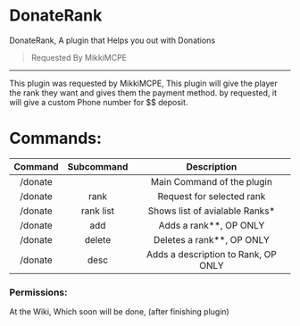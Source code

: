 # DonateRank
DonateRank, A plugin that Helps you out with Donations

> Requested By MikkiMCPE
-------------
This plugin was requested by MikkiMCPE,
This plugin will give the player the rank they want
and gives them the payment method. by requested, it will give 
a custom Phone number for $$ deposit.

# Commands:
| Command | Subcommand | Description |
| :---: | :---: | :---: |
| /donate | | Main Command of the plugin |
| /donate | rank <Rank> | Request for selected rank |
| /donate | rank list | Shows list of avialable Ranks* |
| /donate | add <rank> | Adds a rank**, OP ONLY |
| /donate | delete <rank> | Deletes a rank**, OP ONLY |
| /donate | desc <rank> | Adds a description to Rank, OP ONLY |

### Permissions:
At the Wiki,
Which soon will be done, (after finishing plugin)
